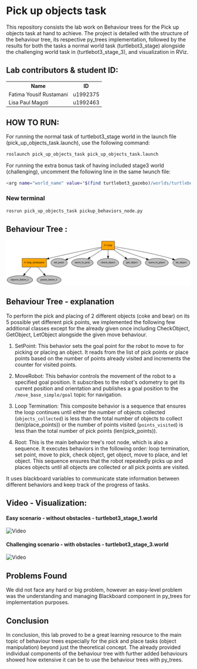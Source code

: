 # Pick up objects task

This repository consists the lab work on Behaviour trees for the Pick up objects task at hand to achieve. The project is detailed with the structure of the behaviour tree, its respective py_trees implementation, 
followed by the results for both the tasks a normal world task (turtlebot3_stage) alongside the challenging world task in (turtlebot3_stage_3), and visualization in RViz. 
<br>

## Lab contributors & student ID:
<table>
  <tr>
    <th>Name</th>
    <th>ID</th>
  </tr>
  <tr style="background-color: transparent;">
    <td>Fatima Yousif Rustamani</td>
    <td>u1992375</td>
  </tr>
  <tr style="background-color: transparent;">
    <td>Lisa Paul Magoti</td>
    <td>u1992463</td>
  </tr>
</table>

## HOW TO RUN:

For running the normal task of turtlebot3_stage world in the launch file (pick_up_objects_task.launch), use the following command:

```bash
roslaunch pick_up_objects_task pick_up_objects_task.launch
```

For running the extra bonus task of having included stage3 world (challenging), uncomment the following line in the same lwunch file:

```bash
<arg name="world_name" value="$(find turtlebot3_gazebo)/worlds/turtlebot3_stage_3.world"/>
```

### New terminal

```bash
rosrun pick_up_objects_task pickup_behaviors_node.py
```

## Behaviour Tree :

<img src="/images/BT.png" alt="BT Image"/>  

## Behaviour Tree - explanation

To perform the pick and placing of 2 different objects (coke and bear) on its 5 possible yet different pick points, we implemented the following few additional classes except for the already given once including CheckObject, GetObject, LetObject alongside the given move behaviour.

1. SetPoint: This behavior sets the goal point for the robot to move to for picking or placing an object. It reads from the list of pick points or place points based on the number of points already visited and increments the counter for visited points.

2. MoveRobot: This behavior controls the movement of the robot to a specified goal position. It subscribes to the robot's odometry to get its current position and orientation and publishes a goal position to the `/move_base_simple/goal` topic for navigation.

3. Loop Termination: This composite behavior is a sequence that ensures the loop continues until either the number of objects collected (`objects_collected`) is less than the total number of objects to collect (len(place_points)) or the number of points visited (`points_visited`) is less than the total number of pick points (len(pick_points)).

4. Root: This is the main behavior tree's root node, which is also a sequence. It executes behaviors in the following order: loop termination, set point, move to pick, check object, get object, move to place, and let object. This sequence ensures that the robot repeatedly picks up and places objects until all objects are collected or all pick points are visited.

It uses blackboard variables to communicate state information between different behaviors and keep track of the progress of tasks.

## Video - Visualization:

#### Easy scenario - without obstacles - turtlebot3_stage_1.world
![Video](/images/BT_stage1.gif)

#### Challenging scenario - with obstacles - turtlebot3_stage_3.world
![Video](/images/BT_stage3.gif)

## Problems Found

We did not face any hard or big problem, however an easy-level problem was the understanding and managing Blackboard component in py_trees for implementation purposes.

## Conclusion

In conclusion, this lab proved to be a great learning resource to the main topic of behaviour trees especially for the pick and place tasks (object manipulation) beyond just the theoretical concept. The already provided individual components of the behaviour tree with further added behaviours showed how extensive it can be to use the behaviour trees with py_trees.
